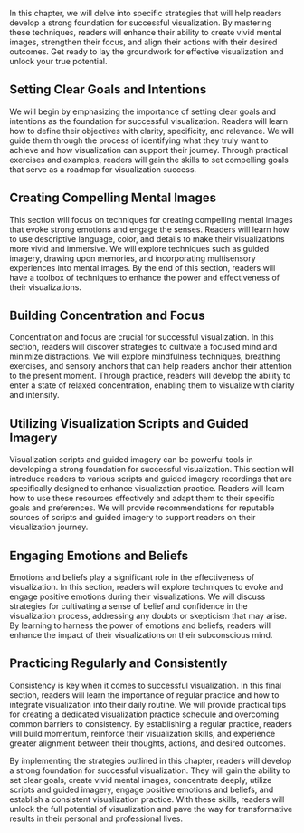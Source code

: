 
In this chapter, we will delve into specific strategies that will help readers develop a strong foundation for successful visualization. By mastering these techniques, readers will enhance their ability to create vivid mental images, strengthen their focus, and align their actions with their desired outcomes. Get ready to lay the groundwork for effective visualization and unlock your true potential.

## Setting Clear Goals and Intentions

We will begin by emphasizing the importance of setting clear goals and intentions as the foundation for successful visualization. Readers will learn how to define their objectives with clarity, specificity, and relevance. We will guide them through the process of identifying what they truly want to achieve and how visualization can support their journey. Through practical exercises and examples, readers will gain the skills to set compelling goals that serve as a roadmap for visualization success.

## Creating Compelling Mental Images

This section will focus on techniques for creating compelling mental images that evoke strong emotions and engage the senses. Readers will learn how to use descriptive language, color, and details to make their visualizations more vivid and immersive. We will explore techniques such as guided imagery, drawing upon memories, and incorporating multisensory experiences into mental images. By the end of this section, readers will have a toolbox of techniques to enhance the power and effectiveness of their visualizations.

## Building Concentration and Focus

Concentration and focus are crucial for successful visualization. In this section, readers will discover strategies to cultivate a focused mind and minimize distractions. We will explore mindfulness techniques, breathing exercises, and sensory anchors that can help readers anchor their attention to the present moment. Through practice, readers will develop the ability to enter a state of relaxed concentration, enabling them to visualize with clarity and intensity.

## Utilizing Visualization Scripts and Guided Imagery

Visualization scripts and guided imagery can be powerful tools in developing a strong foundation for successful visualization. This section will introduce readers to various scripts and guided imagery recordings that are specifically designed to enhance visualization practice. Readers will learn how to use these resources effectively and adapt them to their specific goals and preferences. We will provide recommendations for reputable sources of scripts and guided imagery to support readers on their visualization journey.

## Engaging Emotions and Beliefs

Emotions and beliefs play a significant role in the effectiveness of visualization. In this section, readers will explore techniques to evoke and engage positive emotions during their visualizations. We will discuss strategies for cultivating a sense of belief and confidence in the visualization process, addressing any doubts or skepticism that may arise. By learning to harness the power of emotions and beliefs, readers will enhance the impact of their visualizations on their subconscious mind.

## Practicing Regularly and Consistently

Consistency is key when it comes to successful visualization. In this final section, readers will learn the importance of regular practice and how to integrate visualization into their daily routine. We will provide practical tips for creating a dedicated visualization practice schedule and overcoming common barriers to consistency. By establishing a regular practice, readers will build momentum, reinforce their visualization skills, and experience greater alignment between their thoughts, actions, and desired outcomes.

By implementing the strategies outlined in this chapter, readers will develop a strong foundation for successful visualization. They will gain the ability to set clear goals, create vivid mental images, concentrate deeply, utilize scripts and guided imagery, engage positive emotions and beliefs, and establish a consistent visualization practice. With these skills, readers will unlock the full potential of visualization and pave the way for transformative results in their personal and professional lives.
